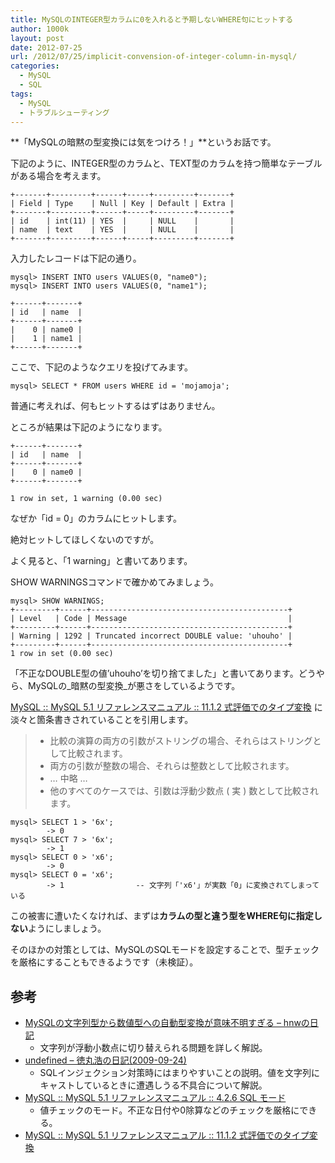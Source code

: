 ```yaml
---
title: MySQLのINTEGER型カラムに0を入れると予期しないWHERE句にヒットする
author: 1000k
layout: post
date: 2012-07-25
url: /2012/07/25/implicit-convension-of-integer-column-in-mysql/
categories:
  - MySQL
  - SQL
tags:
  - MySQL
  - トラブルシューティング
---
```

**「MySQLの暗黙の型変換には気をつけろ！」**というお話です。

<!--more-->

下記のように、INTEGER型のカラムと、TEXT型のカラムを持つ簡単なテーブルがある場合を考えます。

```
+-------+---------+------+-----+---------+-------+
| Field | Type    | Null | Key | Default | Extra |
+-------+---------+------+-----+---------+-------+
| id    | int(11) | YES  |     | NULL    |       |
| name  | text    | YES  |     | NULL    |       |
+-------+---------+------+-----+---------+-------+
```


入力したレコードは下記の通り。

```
mysql> INSERT INTO users VALUES(0, "name0");
mysql> INSERT INTO users VALUES(0, "name1");

+------+-------+
| id   | name  |
+------+-------+
|    0 | name0 |
|    1 | name1 |
+------+-------+
```


ここで、下記のようなクエリを投げてみます。

```
mysql> SELECT * FROM users WHERE id = 'mojamoja';
```


普通に考えれば、何もヒットするはずはありません。

ところが結果は下記のようになります。

```
+------+-------+
| id   | name  |
+------+-------+
|    0 | name0 |
+------+-------+

1 row in set, 1 warning (0.00 sec)
```


なぜか「id = 0」のカラムにヒットします。

絶対ヒットしてほしくないのですが。

よく見ると、「1 warning」と書いてあります。

SHOW WARNINGSコマンドで確かめてみましょう。

```
mysql> SHOW WARNINGS;
+---------+------+--------------------------------------------+
| Level   | Code | Message                                    |
+---------+------+--------------------------------------------+
| Warning | 1292 | Truncated incorrect DOUBLE value: 'uhouho' |
+---------+------+--------------------------------------------+
1 row in set (0.00 sec)
```


「不正なDOUBLE型の値&#8217;uhouho&#8217;を切り捨てました」と書いてあります。どうやら、MySQLの_暗黙の型変換_が悪さをしているようです。

<a href="http://dev.mysql.com/doc/refman/5.1/ja/type-conversion.html" onclick="_gaq.push(['_trackEvent', 'outbound-article', 'http://dev.mysql.com/doc/refman/5.1/ja/type-conversion.html', 'MySQL :: MySQL 5.1 リファレンスマニュアル :: 11.1.2 式評価でのタイプ変換']);" title="MySQL :: MySQL 5.1 リファレンスマニュアル :: 11.1.2 式評価でのタイプ変換">MySQL :: MySQL 5.1 リファレンスマニュアル :: 11.1.2 式評価でのタイプ変換</a> に淡々と箇条書きされていることを引用します。

>   * 比較の演算の両方の引数がストリングの場合、それらはストリングとして比較されます。
>   * 両方の引数が整数の場合、それらは整数として比較されます。
>   * &#8230; 中略 &#8230;
>   * 他のすべてのケースでは、引数は浮動少数点 ( 実 ) 数として比較されます。

```
mysql> SELECT 1 > '6x';
        -> 0
mysql> SELECT 7 > '6x';
        -> 1
mysql> SELECT 0 > 'x6';
        -> 0
mysql> SELECT 0 = 'x6';
        -> 1                -- 文字列「'x6'」が実数「0」に変換されてしまっている
```


この被害に遭いたくなければ、まずは**カラムの型と違う型をWHERE句に指定しない**ようにしましょう。

そのほかの対策としては、MySQLのSQLモードを設定することで、型チェックを厳格にすることもできるようです（未検証）。

## 参考

  * <a href="http://d.hatena.ne.jp/hnw/20120405" onclick="_gaq.push(['_trackEvent', 'outbound-article', 'http://d.hatena.ne.jp/hnw/20120405', 'MySQLの文字列型から数値型への自動型変換が意味不明すぎる &#8211; hnwの日記']);" title="MySQLの文字列型から数値型への自動型変換が意味不明すぎる - hnwの日記">MySQLの文字列型から数値型への自動型変換が意味不明すぎる &#8211; hnwの日記</a>
      * 文字列が浮動小数点に切り替えられる問題を詳しく解説。
  * <a href="http://www.tokumaru.org/d/20090924.html#p01" onclick="_gaq.push(['_trackEvent', 'outbound-article', 'http://www.tokumaru.org/d/20090924.html#p01', 'undefined &#8211; 徳丸浩の日記(2009-09-24)']);" title="undefined - 徳丸浩の日記(2009-09-24)">undefined &#8211; 徳丸浩の日記(2009-09-24)</a>
      * SQLインジェクション対策時にはまりやすいことの説明。値を文字列にキャストしているときに遭遇しうる不具合について解説。
  * <a href="http://dev.mysql.com/doc/refman/5.1/ja/server-sql-mode.html" onclick="_gaq.push(['_trackEvent', 'outbound-article', 'http://dev.mysql.com/doc/refman/5.1/ja/server-sql-mode.html', 'MySQL :: MySQL 5.1 リファレンスマニュアル :: 4.2.6 SQL モード']);" title="MySQL :: MySQL 5.1 リファレンスマニュアル :: 4.2.6 SQL モード">MySQL :: MySQL 5.1 リファレンスマニュアル :: 4.2.6 SQL モード</a>
      * 値チェックのモード。不正な日付や0除算などのチェックを厳格にできる。
  * <a href="http://dev.mysql.com/doc/refman/5.1/ja/type-conversion.html" onclick="_gaq.push(['_trackEvent', 'outbound-article', 'http://dev.mysql.com/doc/refman/5.1/ja/type-conversion.html', 'MySQL :: MySQL 5.1 リファレンスマニュアル :: 11.1.2 式評価でのタイプ変換']);" title="MySQL :: MySQL 5.1 リファレンスマニュアル :: 11.1.2 式評価でのタイプ変換">MySQL :: MySQL 5.1 リファレンスマニュアル :: 11.1.2 式評価でのタイプ変換</a>